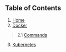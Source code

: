 ## Table of Contents
1. [Home](Home)
2. [Docker](Docker) 
> 2.1 [Commands](Docker#commands)
3. [Kubernetes](Kubernetes)
